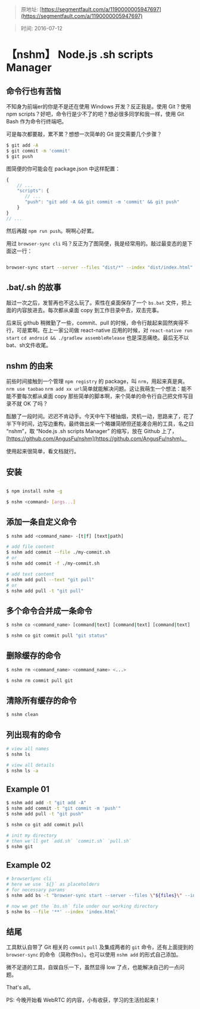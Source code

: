 > 原地址: [https://segmentfault.com/a/1190000005947697](https://segmentfault.com/a/1190000005947697)

> 时间: 2016-07-12
 
# 【nshm】 Node.js .sh scripts Manager

## 命令行也有苦恼

不知身为前端er的你是不是还在使用 Windows 开发？反正我是。使用 Git？使用 npm scripts？好吧，命令行是少不了的吧？想必很多同学和我一样，使用 Git Bash 作为命令行终端吧。

可是每次都要敲，累不累？想想一次简单的 Git 提交需要几个步骤？
```bash
$ git add -A
$ git commit -m 'commit'
$ git push
```
图简便的你可能会在 package.json 中这样配置：
```js
{
    // ...
    "scripts": {
       // ...
       "push": "git add -A && git commit -m 'commit' && git push"
    }
}
// ...
```
然后再敲 `npm run push`。啊啊心好累。

用过 `browser-sync cli` 吗？反正为了图简便，我是经常用的。敲过最变态的是下面这一行：
```bash

browser-sync start --server --files "dist/*" --index "dist/index.html" --open "external" --reload-debounce --no-notify

```

## .bat/.sh 的故事

敲过一次之后，发誓再也不这么玩了。索性在桌面保存了一个 `bs.bat` 文件，把上面的内容放进去。每次都从桌面 copy 到工作目录中去，双击完事。

后来玩 github 稍微勤了一些，commit、pull 的时候，命令行敲起来固然爽得不行，可是累啊。在上一家公司做 react-native 应用的时候，对 `react-native run start` `cd android && ./gradlew assembleRelease` 也是深恶痛绝。最后无不以 bat、sh文件收尾。

## nshm 的由来

前些时间接触到一个管理 `npm registry` 的 package，叫 `nrm`，用起来真是爽。`nrm use taobao` `nrm add xx url`简单就能解决问题。这让我萌生一个想法：能不能不要每次都从桌面 copy 那些简单的脚本啊，来个简单的命令行自己把文件写目录不就 OK 了吗？

酝酿了一段时间。迟迟不肯动手。今天中午下楼抽烟，灵机一动，思路来了，花了半下午时间，边写边重构，最终做出来一个略嫌简陋但还能凑合用的工具，名之曰 “nshm”，取 “Node.js .sh scripts Manager” 的缩写，放在 Github 上了，[https://github.com/AngusFu/nshm](https://github.com/AngusFu/nshm)。

使用起来很简单，看文档就行。

## 安装
```bash

$ npm install nshm -g

$ nshm <command> [args...]

```

## 添加一条自定义命令

```bash
$ nshm add <command_name> -[t|f] [text|path]

# add file content
$ nshm add commit --file ./my-commit.sh
# or
$ nshm add commit -f ./my-commit.sh

# add text content
$ nshm add pull --text "git pull"
# or
$ nshm add pull -t "git pull"
```

## 多个命令合并成一条命令

```bash
$ nshm co <command_name> [command|text] [command|text] [command|text] [...]

$ nshm co git commit pull "git status"
```

## 删除缓存的命令

```bash
$ nshm rm <command_name> <command_name> <...> 

$ nshm rm commit pull git
```

## 清除所有缓存的命令

```bash
$ nshm clean
```

## 列出现有的命令

```bash
# view all names
$ nshm ls

# view all details
$ nshm ls -a
```

## Example 01

```bash
$ nshm add add -t "git add -A"
$ nshm add commit -t "git commit -m 'push'"
$ nshm add pull -t "git push"

$ nshm co git add commit pull

# init my directory
# then we'll get `add.sh` `commit.sh` `pull.sh`
$ nshm git 
```

## Example 02

```bash
# browserSync cli 
# here we use `${}` as placeholders
# for necessary params
$ nshm add bs -t "browser-sync start --server --files \"${files}\" --index \"${index}\" --open \"external\" --reload-debounce --no-notify"

# now we get the `bs.sh` file under our working directory
$ nshm bs --file '**' --index 'index.html'
```

## 结尾

工具默认自带了 Git 相关的 `commit` `pull` 及集成两者的 `git` 命令，还有上面提到的 `browser-sync` 的命令（简称作`bs`）。也可以使用 `nshm add` 的形式自己添加。

微不足道的工具，自娱自乐一下，虽然显得 low 了点，也能解决自己的一点问题。

That's all。

PS: 今晚开始看 WebRTC 的内容，小有收获，学习的生活捡起来！




